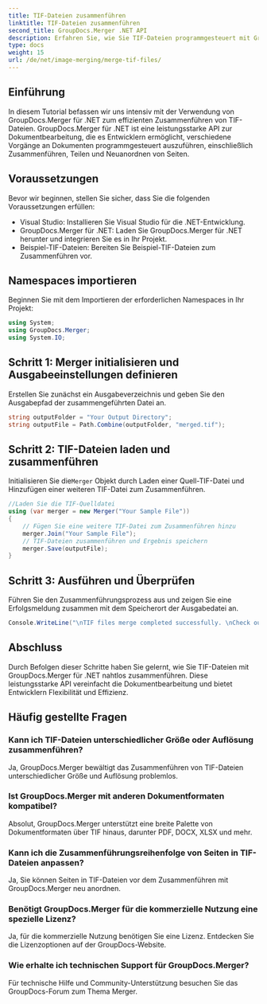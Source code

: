 ```yaml
---
title: TIF-Dateien zusammenführen
linktitle: TIF-Dateien zusammenführen
second_title: GroupDocs.Merger .NET API
description: Erfahren Sie, wie Sie TIF-Dateien programmgesteuert mit GroupDocs.Merger für .NET zusammenführen. Effiziente Dokumentbearbeitungs-API für .NET-Entwickler.
type: docs
weight: 15
url: /de/net/image-merging/merge-tif-files/
---
```

## Einführung
In diesem Tutorial befassen wir uns intensiv mit der Verwendung von GroupDocs.Merger für .NET zum effizienten Zusammenführen von TIF-Dateien. GroupDocs.Merger für .NET ist eine leistungsstarke API zur Dokumentbearbeitung, die es Entwicklern ermöglicht, verschiedene Vorgänge an Dokumenten programmgesteuert auszuführen, einschließlich Zusammenführen, Teilen und Neuanordnen von Seiten.
## Voraussetzungen
Bevor wir beginnen, stellen Sie sicher, dass Sie die folgenden Voraussetzungen erfüllen:
- Visual Studio: Installieren Sie Visual Studio für die .NET-Entwicklung.
- GroupDocs.Merger für .NET: Laden Sie GroupDocs.Merger für .NET herunter und integrieren Sie es in Ihr Projekt.
- Beispiel-TIF-Dateien: Bereiten Sie Beispiel-TIF-Dateien zum Zusammenführen vor.

## Namespaces importieren
Beginnen Sie mit dem Importieren der erforderlichen Namespaces in Ihr Projekt:
```csharp
using System; 
using GroupDocs.Merger;
using System.IO;
```
## Schritt 1: Merger initialisieren und Ausgabeeinstellungen definieren
Erstellen Sie zunächst ein Ausgabeverzeichnis und geben Sie den Ausgabepfad der zusammengeführten Datei an.
```csharp
string outputFolder = "Your Output Directory";
string outputFile = Path.Combine(outputFolder, "merged.tif");
```
## Schritt 2: TIF-Dateien laden und zusammenführen
 Initialisieren Sie die`Merger` Objekt durch Laden einer Quell-TIF-Datei und Hinzufügen einer weiteren TIF-Datei zum Zusammenführen.
```csharp
//Laden Sie die TIF-Quelldatei
using (var merger = new Merger("Your Sample File"))
{
    // Fügen Sie eine weitere TIF-Datei zum Zusammenführen hinzu
    merger.Join("Your Sample File");
    // TIF-Dateien zusammenführen und Ergebnis speichern
    merger.Save(outputFile);
}
```
## Schritt 3: Ausführen und Überprüfen
Führen Sie den Zusammenführungsprozess aus und zeigen Sie eine Erfolgsmeldung zusammen mit dem Speicherort der Ausgabedatei an.
```csharp
Console.WriteLine("\nTIF files merge completed successfully. \nCheck output in {0}", outputFolder);
```

## Abschluss
Durch Befolgen dieser Schritte haben Sie gelernt, wie Sie TIF-Dateien mit GroupDocs.Merger für .NET nahtlos zusammenführen. Diese leistungsstarke API vereinfacht die Dokumentbearbeitung und bietet Entwicklern Flexibilität und Effizienz.

## Häufig gestellte Fragen
### Kann ich TIF-Dateien unterschiedlicher Größe oder Auflösung zusammenführen?
Ja, GroupDocs.Merger bewältigt das Zusammenführen von TIF-Dateien unterschiedlicher Größe und Auflösung problemlos.
### Ist GroupDocs.Merger mit anderen Dokumentformaten kompatibel?
Absolut, GroupDocs.Merger unterstützt eine breite Palette von Dokumentformaten über TIF hinaus, darunter PDF, DOCX, XLSX und mehr.
### Kann ich die Zusammenführungsreihenfolge von Seiten in TIF-Dateien anpassen?
Ja, Sie können Seiten in TIF-Dateien vor dem Zusammenführen mit GroupDocs.Merger neu anordnen.
### Benötigt GroupDocs.Merger für die kommerzielle Nutzung eine spezielle Lizenz?
Ja, für die kommerzielle Nutzung benötigen Sie eine Lizenz. Entdecken Sie die Lizenzoptionen auf der GroupDocs-Website.
### Wie erhalte ich technischen Support für GroupDocs.Merger?
Für technische Hilfe und Community-Unterstützung besuchen Sie das GroupDocs-Forum zum Thema Merger.